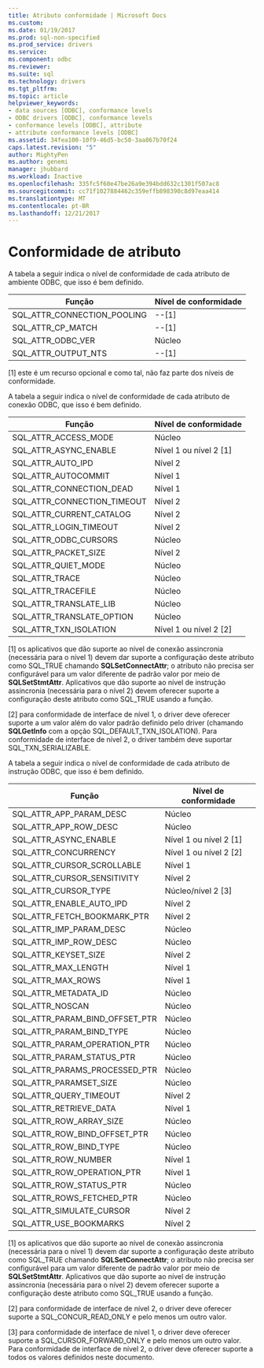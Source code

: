 ```yaml
---
title: Atributo conformidade | Microsoft Docs
ms.custom: 
ms.date: 01/19/2017
ms.prod: sql-non-specified
ms.prod_service: drivers
ms.service: 
ms.component: odbc
ms.reviewer: 
ms.suite: sql
ms.technology: drivers
ms.tgt_pltfrm: 
ms.topic: article
helpviewer_keywords:
- data sources [ODBC], conformance levels
- ODBC drivers [ODBC], conformance levels
- conformance levels [ODBC], attribute
- attribute conformance levels [ODBC]
ms.assetid: 34fea100-10f9-46d5-bc50-3aa867b70f24
caps.latest.revision: "5"
author: MightyPen
ms.author: genemi
manager: jhubbard
ms.workload: Inactive
ms.openlocfilehash: 335fc5f60e47be26a9e394bdd632c1301f507ac8
ms.sourcegitcommit: cc71f1027884462c359effb898390c8d97eaa414
ms.translationtype: MT
ms.contentlocale: pt-BR
ms.lasthandoff: 12/21/2017
---
```

# <a name="attribute-conformance"></a>Conformidade de atributo
A tabela a seguir indica o nível de conformidade de cada atributo de ambiente ODBC, que isso é bem definido.  
  
|Função|Nível de conformidade|  
|--------------|-----------------------|  
|SQL_ATTR_CONNECTION_POOLING|--[1]|  
|SQL_ATTR_CP_MATCH|--[1]|  
|SQL_ATTR_ODBC_VER|Núcleo|  
|SQL_ATTR_OUTPUT_NTS|--[1]|  
  
 [1] este é um recurso opcional e como tal, não faz parte dos níveis de conformidade.  
  
 A tabela a seguir indica o nível de conformidade de cada atributo de conexão ODBC, que isso é bem definido.  
  
|Função|Nível de conformidade|  
|--------------|-----------------------|  
|SQL_ATTR_ACCESS_MODE|Núcleo|  
|SQL_ATTR_ASYNC_ENABLE|Nível 1 ou nível 2 [1]|  
|SQL_ATTR_AUTO_IPD|Nível 2|  
|SQL_ATTR_AUTOCOMMIT|Nível 1|  
|SQL_ATTR_CONNECTION_DEAD|Nível 1|  
|SQL_ATTR_CONNECTION_TIMEOUT|Nível 2|  
|SQL_ATTR_CURRENT_CATALOG|Nível 2|  
|SQL_ATTR_LOGIN_TIMEOUT|Nível 2|  
|SQL_ATTR_ODBC_CURSORS|Núcleo|  
|SQL_ATTR_PACKET_SIZE|Nível 2|  
|SQL_ATTR_QUIET_MODE|Núcleo|  
|SQL_ATTR_TRACE|Núcleo|  
|SQL_ATTR_TRACEFILE|Núcleo|  
|SQL_ATTR_TRANSLATE_LIB|Núcleo|  
|SQL_ATTR_TRANSLATE_OPTION|Núcleo|  
|SQL_ATTR_TXN_ISOLATION|Nível 1 ou nível 2 [2]|  
  
 [1] os aplicativos que dão suporte ao nível de conexão assincronia (necessária para o nível 1) devem dar suporte a configuração deste atributo como SQL_TRUE chamando **SQLSetConnectAttr**; o atributo não precisa ser configurável para um valor diferente de padrão valor por meio de **SQLSetStmtAttr**. Aplicativos que dão suporte ao nível de instrução assincronia (necessária para o nível 2) devem oferecer suporte a configuração deste atributo como SQL_TRUE usando a função.  
  
 [2] para conformidade de interface de nível 1, o driver deve oferecer suporte a um valor além do valor padrão definido pelo driver (chamando **SQLGetInfo** com a opção SQL_DEFAULT_TXN_ISOLATION). Para conformidade de interface de nível 2, o driver também deve suportar SQL_TXN_SERIALIZABLE.  
  
 A tabela a seguir indica o nível de conformidade de cada atributo de instrução ODBC, que isso é bem definido.  
  
|Função|Nível de conformidade|  
|--------------|-----------------------|  
|SQL_ATTR_APP_PARAM_DESC|Núcleo|  
|SQL_ATTR_APP_ROW_DESC|Núcleo|  
|SQL_ATTR_ASYNC_ENABLE|Nível 1 ou nível 2 [1]|  
|SQL_ATTR_CONCURRENCY|Nível 1 ou nível 2 [2]|  
|SQL_ATTR_CURSOR_SCROLLABLE|Nível 1|  
|SQL_ATTR_CURSOR_SENSITIVITY|Nível 2|  
|SQL_ATTR_CURSOR_TYPE|Núcleo/nível 2 [3]|  
|SQL_ATTR_ENABLE_AUTO_IPD|Nível 2|  
|SQL_ATTR_FETCH_BOOKMARK_PTR|Nível 2|  
|SQL_ATTR_IMP_PARAM_DESC|Núcleo|  
|SQL_ATTR_IMP_ROW_DESC|Núcleo|  
|SQL_ATTR_KEYSET_SIZE|Nível 2|  
|SQL_ATTR_MAX_LENGTH|Nível 1|  
|SQL_ATTR_MAX_ROWS|Nível 1|  
|SQL_ATTR_METADATA_ID|Núcleo|  
|SQL_ATTR_NOSCAN|Núcleo|  
|SQL_ATTR_PARAM_BIND_OFFSET_PTR|Núcleo|  
|SQL_ATTR_PARAM_BIND_TYPE|Núcleo|  
|SQL_ATTR_PARAM_OPERATION_PTR|Núcleo|  
|SQL_ATTR_PARAM_STATUS_PTR|Núcleo|  
|SQL_ATTR_PARAMS_PROCESSED_PTR|Núcleo|  
|SQL_ATTR_PARAMSET_SIZE|Núcleo|  
|SQL_ATTR_QUERY_TIMEOUT|Nível 2|  
|SQL_ATTR_RETRIEVE_DATA|Nível 1|  
|SQL_ATTR_ROW_ARRAY_SIZE|Núcleo|  
|SQL_ATTR_ROW_BIND_OFFSET_PTR|Núcleo|  
|SQL_ATTR_ROW_BIND_TYPE|Núcleo|  
|SQL_ATTR_ROW_NUMBER|Nível 1|  
|SQL_ATTR_ROW_OPERATION_PTR|Nível 1|  
|SQL_ATTR_ROW_STATUS_PTR|Núcleo|  
|SQL_ATTR_ROWS_FETCHED_PTR|Núcleo|  
|SQL_ATTR_SIMULATE_CURSOR|Nível 2|  
|SQL_ATTR_USE_BOOKMARKS|Nível 2|  
  
 [1] os aplicativos que dão suporte ao nível de conexão assincronia (necessária para o nível 1) devem dar suporte a configuração deste atributo como SQL_TRUE chamando **SQLSetConnectAttr**; o atributo não precisa ser configurável para um valor diferente de padrão valor por meio de **SQLSetStmtAttr**. Aplicativos que dão suporte ao nível de instrução assincronia (necessária para o nível 2) devem oferecer suporte a configuração deste atributo como SQL_TRUE usando a função.  
  
 [2] para conformidade de interface de nível 2, o driver deve oferecer suporte a SQL_CONCUR_READ_ONLY e pelo menos um outro valor.  
  
 [3] para conformidade de interface de nível 1, o driver deve oferecer suporte a SQL_CURSOR_FORWARD_ONLY e pelo menos um outro valor. Para conformidade de interface de nível 2, o driver deve oferecer suporte a todos os valores definidos neste documento.
